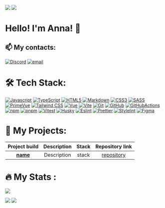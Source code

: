 <p> 
  <img src="https://komarev.com/ghpvc/?username=yaroshenkoanna&label=Profile%20views&color=0e75b6&style=flat"/> 
  <a href="https://www.codewars.com/users/rsschool_5caf46c96695fa2c"><img src="https://www.codewars.com/users/rsschool_5caf46c96695fa2c/badges/micro"/></a> 
</p>

  # Hello! I'm Anna! 👋




## 📫 My contacts: 

[![Discord](https://img.shields.io/badge/Discord-%237289DA.svg?logo=discord&logoColor=white)](https://discord.gg/annay.1935) [![email](https://img.shields.io/badge/Email-D14836?logo=gmail&logoColor=white)](mailto:yaroshenkoannette@gmail.com) 

# 🛠️ Tech Stack:

[![Javascript][Javascript]][Javascript-url]
[![TypeScript][TypeScript]][TypeScript-url]
[![HTML5][HTML5]][HTML5-url]
[![Markdown][Markdown]][Markdown-url]
[![CSS3][CSS3]][CSS3-url]
[![SASS][SASS]][SASS-url]
[![PrimeVue][PrimeVue]][PrimeVue-url]
[![Tailwind CSS][Tailwind CSS]][TailwindCSS-url]
[![Vue][Vue]][Vue-url]
[![Vite][Vite]][Vite-url]
[![Git][Git]][Git-url]
[![GitHub][GitHub]][GitHub-url]
[![GitHubActions][GitHubActions]][GitHubActions-url]
[![npm][npm]][npm-url]
[![pnpm][pnpm]][pnpm-url]
[![Vitest][Vitest]][Vitest-url]
[![Husky][Husky]][Husky-url]
[![Eslint][Eslint]][Eslint-url]
[![Prettier][Prettier]][Prettier-url]
[![Stylelint][Stylelint]][Stylelint-url]
[![Figma][Figma]][Figma-url]

[Javascript]: https://img.shields.io/badge/javascript-F7DF1E?style=for-the-badge&logo=javascript&logoColor=262729
[Javascript-url]: https://developer.mozilla.org/en-US/docs/Web/JavaScript
[TypeScript]: https://img.shields.io/badge/TypeScript-3178C6.svg?style=for-the-badge&logo=typescript&logoColor=white
[TypeScript-url]: https://www.typescriptlang.org
[HTML5]: https://img.shields.io/badge/html5-E34F26.svg?style=for-the-badge&logo=html5&logoColor=white
[HTML5-url]: https://html.com/html5/
[Markdown]: https://img.shields.io/badge/markdown-000000.svg?style=for-the-badge&logo=markdown&logoColor=white
[Markdown-url]: https://www.markdownguide.org/
[CSS3]: https://img.shields.io/badge/css3-1572B6?style=for-the-badge&logo=css3&logoColor=white
[CSS3-url]: https://developer.mozilla.org/en-US/docs/Web/CSS
[SASS]: https://img.shields.io/badge/sass-CC6699?style=for-the-badge&logo=sass&logoColor=white
[SASS-url]: https://sass-lang.com/
[PrimeVue]: https://img.shields.io/badge/PrimeVue-2088FF?style=for-the-badge&logo=PrimeVue&logoColor=white
[PrimeVue-url]: https://primevue.org/
[Tailwind CSS]: https://img.shields.io/badge/tailwindcss-CB3837?style=for-the-badge&logo=tailwindcss&logoColor=white
[TailwindCSS-url]: https://tailwindcss.com/
[Vue]: https://img.shields.io/badge/Vue.js-F7DF1E?style=for-the-badge&logo=Vue.js&logoColor=262729
[Vue-url]:  https://vuejs.org/
[Git]: https://img.shields.io/badge/git-F05032?style=for-the-badge&logo=git&logoColor=white
[Git-url]: https://git-scm.com/
[GitHub]: https://img.shields.io/badge/github-181717?style=for-the-badge&logo=github&logoColor=white
[GitHub-url]: https://github.com/
[GitHubActions]: https://img.shields.io/badge/githubactions-2088FF?style=for-the-badge&logo=githubactions&logoColor=white
[GitHubActions-url]: https://github.com/features/actions
[npm]: https://img.shields.io/badge/npm-CB3837?style=for-the-badge&logo=npm&logoColor=white
[npm-url]: https://www.npmjs.com/
[pnpm]: https://img.shields.io/badge/pnpm-F7DF1E?style=for-the-badge&logo=pnpm&logoColor=262729
[pnpm-url]: https://pnpm.io/
[Vitest]: https://img.shields.io/badge/Vitest-000000?style=for-the-badge&logo=Vitest&logoColor=white
[Vitest-url]: https://vitest.dev/guide/
[Vite]: https://img.shields.io/badge/vite-646CFF?style=for-the-badge&logo=vite&logoColor=white
[Vite-url]: https://vitejs.dev/
[Husky]: https://img.shields.io/badge/Husky-F05032?style=for-the-badge&logo=furrynetwork&logoColor=white
[Husky-url]: https://typicode.github.io/husky/
[Eslint]: https://img.shields.io/badge/eslint-4B32C3?style=for-the-badge&logo=eslint&logoColor=white
[Eslint-url]: https://eslint.org/
[Prettier]: https://img.shields.io/badge/prettier-F7B93E?style=for-the-badge&logo=prettier&logoColor=263238
[Prettier-url]: https://prettier.io/
[Stylelint]: https://img.shields.io/badge/stylelint-263238?style=for-the-badge&logo=stylelint&logoColor=white
[Stylelint-url]: https://stylelint.io/
[editorconfig]: https://img.shields.io/badge/editorconfig-FEFEFE?style=for-the-badge&logo=editorconfig&logoColor=262729
[editorconfig-url]: https://editorconfig.org/
[Figma]: https://img.shields.io/badge/figma-F24E1E?style=for-the-badge&logo=figma&logoColor=white
[Figma-url]: https://www.figma.com/

# 🚀 My Projects:
|Project build|Description|Stack|Repository link|
|:---:|:---:|:---:|:---:|
|**[name](https://link)**|Description|stack|[ repository](https://link)|



# :fire: My Stats :

![](http://github-profile-summary-cards.vercel.app/api/cards/profile-details?username=yaroshenkoanna&theme=solarized_dark)

![](http://github-profile-summary-cards.vercel.app/api/cards/repos-per-language?username=yaroshenkoanna&theme=solarized_dark)
![](http://github-profile-summary-cards.vercel.app/api/cards/stats?username=yaroshenkoanna&theme=solarized_dark)

